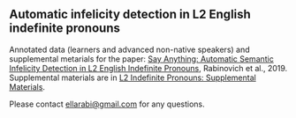 ## Automatic infelicity detection in L2 English indefinite pronouns

Annotated data (learners and advanced non-native speakers) and supplemental metarials for the paper:
[Say Anything: Automatic Semantic Infelicity Detection in L2 English Indefinite Pronouns](https://www.aclweb.org/anthology/K19-1008/), Rabinovich et al., 2019. Supplemental materials are in [L2 Indefinite Pronouns: Supplemental Materials](https://github.com/ellarabi/indefinite-pronouns/blob/master/indefinite_pronouns_supplemental.pdf).

Please contact ellarabi@gmail.com for any questions.
